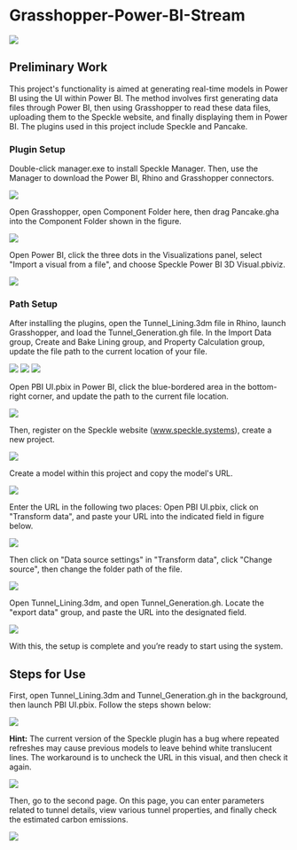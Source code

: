 # Grasshopper-Power-BI-Stream
![](images/Monash_University_logo.png)
## Preliminary Work

This project's functionality is aimed at generating real-time models in Power BI using the UI within Power BI. The method involves first generating data files through Power BI, then using Grasshopper to read these data files, uploading them to the Speckle website, and finally displaying them in Power BI. The plugins used in this project include Speckle and Pancake.

### Plugin Setup

Double-click manager.exe to install Speckle Manager. Then, use the Manager to download the Power BI, Rhino and Grasshopper connectors.

![](images/Connection.png)

Open Grasshopper, open Component Folder here, then drag Pancake.gha into the Component Folder shown in the figure.

![](images/GH1.png)

Open Power BI, click the three dots in the Visualizations panel, select "Import a visual from a file", and choose Speckle Power BI 3D Visual.pbiviz.

![](images/PBI1.png)

### Path Setup

After installing the plugins, open the Tunnel_Lining.3dm file in Rhino, launch Grasshopper, and load the Tunnel_Generation.gh file. In the Import Data group, Create and Bake Lining group, and Property Calculation group, update the file path to the current location of your file.

![](images/GH2.png)
![](images/GH3.png)
![](images/GH4.png)

 Open PBI UI.pbix in Power BI, click the blue-bordered area in the bottom-right corner, and update the path to the current file location.
 
![](images/PBIPY.png)

 Then, register on the Speckle website (www.speckle.systems), create a new project.
 
![](images/Speckle%20web.png)

 Create a model within this project and copy the model's URL.
 
![](images/ModelURL.png)

 Enter the URL in the following two places: Open PBI UI.pbix, click on "Transform data", and paste your URL into the indicated field in figure below. 
 
![](images/PBITD.png)

 Then click on "Data source settings" in "Transform data", click "Change source", then change the folder path of the file.
 
![](images/PBITD2.png)

 Open Tunnel_Lining.3dm, and open Tunnel_Generation.gh. Locate the "export data" group, and paste the URL into the designated field.
 
![](images/Rhino%20Web.png)

 With this, the setup is complete and you’re ready to start using the system.
 
## Steps for Use

First, open Tunnel_Lining.3dm and Tunnel_Generation.gh in the background, then launch PBI UI.pbix. Follow the steps shown below:

![](images/PBIUse.png)

 **Hint:** The current version of the Speckle plugin has a bug where repeated refreshes may cause previous models to leave behind white translucent lines. The workaround is to uncheck the URL in this visual, and then check it again.
 
![](images/PBIBUG.png)

 Then, go to the second page. On this page, you can enter parameters related to tunnel details, view various tunnel properties, and finally check the estimated carbon emissions.
 
![](images/Page%202.png)
